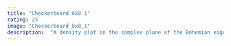 ```yaml
---
title: "Checkerboard 8x8 1"
rating: 25
image: "Checkerboard_8x8_1"
description:  "A density plot in the complex plane of the Bohemian eigenvalues of a sample of 10 million 8x8 \"checkerboard\" matrices where the entries are sampled from the set {0, ±1, ±i}. A \"checkerboard\" matrix contains zeros on the main diagonal, and every other sub/super diagonal. Color represents the eigenvalue density. Viewed on [-3.3-3.3i, 3.3+3.3i]."
---
```

